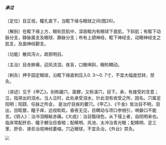 ##### 承泣

〔定位〕目正视，瞳孔直下，当眶下缘与眼球之间(图26)。

〔解剖〕在眶下缘上方，眼轮匝肌中，深层眶内有眼球下直肌，下斜肌；有眶下动脉分支，静脉属支及眼球、静脉分支；布有上颌神经，眶下神经支，动眼神经支之肌支，及面神经颧支。

〔功能〕散风泻火，疏邪明目。

〔主治〕目赤肿痛，迎风流泪，夜盲，口眼㖞斜，眼睑瞤动。

〔剌灸〕押手固定眼球，沿眶下缘直刺压入0. 3〜0. 7寸，不宜大幅度捻转，禁灸。

〔讲述〕见于《甲乙》。别称鼷穴、面髎，又称溪穴，目下。承，有接受的含意；泣，指哭出的泪水。当人泣时，此处承受泪水，针此泪有收受之所，因名。穴属足阳明；阳跷、任脉之所会， 是治疗目疾的要穴。《甲乙》、《千金》皆治目不明，泪出，目眩瞀，瞳子痒，远视䀮䀮，昏夜无见，目瞤动与项口参相引，㖞僻口不能言。《铜人》：治冷泪眼眦赤痛。《大成》：治目翳绿色，从下侵上者，自阳明来也。临床常配肝俞、瞳子髎治目昏暗；配睛明、风池、太冲治青光眼；配睛明、足三里、肝俞、肾俞治视神经萎缩。穴近眼球，不宜灸治，《外台》禁灸。

<img src="img/图26.jpg" style="zoom:80%;" />

